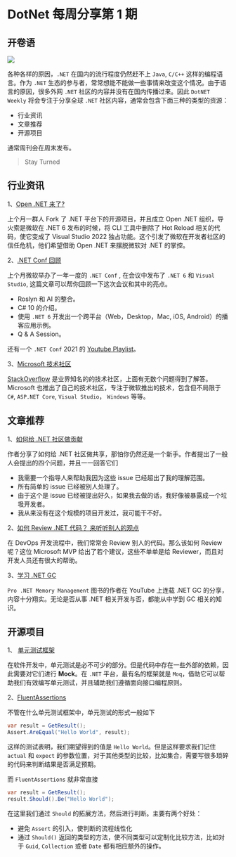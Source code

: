 # DotNet 每周分享第 1 期

## 开卷语

![](https://www.dotnetconf.net/img/world-of-dotnet.svg)

各种各样的原因，`.NET` 在国内的流行程度仍然赶不上 `Java`, `C/C++` 这样的编程语言。作为 `.NET` 生态的参与者，常常想能不能做一些事情来改变这个情况。由于语言的原因，很多外网 `.NET` 社区的内容并没有在国内传播过来。因此 `DotNET Weekly` 将会专注于分享全球 `.NET` 社区内容，通常会包含下面三种的类型的资源：

- 行业资讯
- 文章推荐
- 开源项目

通常周刊会在周末发布。

> Stay Turned

## 行业资讯

1、[Open .NET 来了?](https://www.infoq.cn/article/ut0oDCTQmT7Sdu5Ega2k)

上个月一群人 Fork 了 .NET 平台下的开源项目，并且成立 Open .NET 组织，导火索是微软在 .NET 6 发布的时候，将 CLI 工具中删除了 Hot Reload 相关的代码，使它变成了 Visual Studio 2022 独占功能。这个引发了微软在开发者社区的信任危机，他们希望借助 Open .NET 来摆脱微软对 .NET 的掌控。

2、[.NET Conf 回顾](https://devblogs.microsoft.com/dotnet/net-conf-2021-recap-videos-slides-demos-and-more/)

上个月微软举办了一年一度的 `.NET Conf` , 在会议中发布了 `.NET 6` 和 `Visual Studio`, 这篇文章可以帮你回顾一下这次会议和其中的亮点。

- Roslyn 和 AI 的整合。
- C# 10 的介绍。
- 使用 `.NET 6` 开发出一个跨平台（Web，Desktop，Mac, iOS, Android）的播客应用示例。
- Q & A Session。

还有一个 `.NET Conf` 2021 的 [Youtube Playlist](https://www.youtube.com/playlist?list=PLdo4fOcmZ0oVFtp9MDEBNbA2sSqYvXSXO)。

3、[Microsoft 技术社区](https://techcommunity.microsoft.com/)

[StackOverflow](https://stackoverflow.com/) 是业界知名的的技术社区，上面有无数个问题得到了解答。Microsoft 也推出了自己的技术社区，专注于微软推出的技术，包含但不局限于 `C#`, `ASP.NET Core`, `Visual Studio`， `Windows` 等等。

## 文章推荐

1、[如何给 .NET 社区做贡献](https://rion.io/2017/04/28/contributing-to-net-for-dummies/)

作者分享了如何给 .NET 社区做共享，那怕你仍然还是一个新手。作者提出了一般人会提出的四个问题，并且一一回答它们

- 我需要一个指导人来帮助我因为这些 issue 已经超出了我的理解范围。
- 所有简单的 issue 已经被别人处理了。
- 由于这个是 issue 已经被提出好久，如果我去做的话，我好像被暴露成一个垃圾开发者。
- 我从来没有在这个规模的项目开发过，我可能干不好。

2、[如何 Review .NET 代码？ 来听听别人的观点](https://levelup.gitconnected.com/my-tips-for-net-code-review-f1a47feece43)

在 DevOps 开发流程中，我们常常会 Review 别人的代码。那么该如何 Review 呢？这位 Microsoft MVP 给出了若个建议，这些不单单是给 Reviewer，而且对开发人员还有很大的帮助。

3、[学习 .NET GC](https://tooslowexception.com/net-gc-internals-mini-series/)

`Pro .NET Memory Management` 图书的作者在 YouTube 上连载 .NET GC 的分享，内容十分翔实。无论是否从事 .NET 相关开发与否，都能从中学到 GC 相关的知识。

## 开源项目

1、 [单元测试框架](https://github.com/moq/moq4)

在软件开发中，单元测试是必不可少的部分。但是代码中存在一些外部的依赖，因此需要对它们进行 **Mock**。在 `.NET` 平台，最有名的框架就是 `Moq`，借助它可以帮助我们有效编写单元测试，并且辅助我们遵循面向接口编程原则。

2、[FluentAssertions](https://fluentassertions.com/)

不管在什么单元测试框架中，单元测试的形式一般如下

```C#
var result = GetResult();
Assert.AreEqual("Hello World", result);
```

这样的测试表明，我们期望得到的值是 `Hello World`。但是这样要求我们记住 `actual` 和 `expect` 的参数位置，对于其他类型的比较，比如集合，需要写很多琐碎的代码来判断结果是否满足预期。

而 `FluentAssertions` 就非常直接

```C#
var result = GetResult();
result.Should().Be("Hello World");
```

在这里我们通过 `Should` 的拓展方法，然后进行判断。主要有两个好处：

- 避免 `Assert` 的引入，使判断的流程线性化
- 通过 `Should()` 返回的类型的方法，使不同类型可以定制化比较方法，比如对于 `Guid`, `Collection` 或者 `Date` 都有相应额外的操作。
